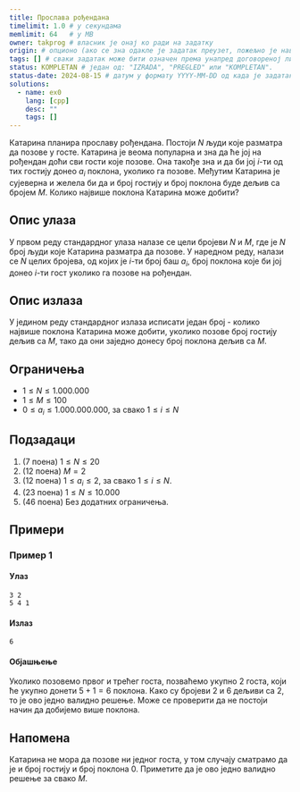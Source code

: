 ```yaml
---
title: Прослава рођендана
timelimit: 1.0 # у секундама
memlimit: 64   # y MB
owner: takprog # власник је онај ко ради на задатку
origin: # опционо (ако се зна одакле је задатак преузет, пожељно је навести извор)
tags: [] # сваки задатак може бити означен према унапред договореној листи ознака
status: KOMPLETAN # један од: "IZRADA", "PREGLED" или "KOMPLETAN".
status-date: 2024-08-15 # датум у формату YYYY-MM-DD од када је задатак у наведеном статусу
solutions:
  - name: ex0
    lang: [cpp]
    desc: ""
    tags: []
---
```


Катарина планира прославу рођендана. Постоји $N$ људи које разматра да позове у госте. Катарина је веома популарна и зна да ће јој на рођендан доћи сви гости које позове. Она такође зна и да би јој $i$-ти од тих гостију донео $a_i$ поклона, уколико га позове. Међутим Катарина је сујеверна и желела би да и број гостију и број поклона буде дељив са бројем $M$. Колико највише поклона Катарина може добити?

## Опис улаза

У првом реду стандардног улаза налазе се цели бројеви $N$ и $M$, где је $N$ број људи које Катарина разматра да позове. У наредном реду, налази се $N$ целих бројева, од којих је $i$-ти број баш $a_i$, број поклона које би јој донео $i$-ти гост уколико га позове на рођендан.

## Опис излаза

У једином реду стандардног излаза исписати један број - колико највише поклона Катарина може добити, уколико позове број гостију дељив са $M$, тако да они заједно донесу број поклона дељив са $M$.

## Ограничења
-   $1 \leq N \leq 1.000.000$
-   $1 \leq M \leq 100$
-   $0 \leq a_i \leq 1.000.000.000$, за свако $1 \leq i \leq N$

## Подзадаци

1. (7 поена) $1 \leq N \leq 20$
2. (12 поена) $M = 2$
3. (12 поена) $1 \leq a_i \leq 2$, за свако $1 \leq i \leq N$.
4. (23 поена) $1 \leq N \leq 10.000$
5. (46 поена) Без додатних ограничења.

## Примери

### Пример 1

#### Улаз

```
3 2
5 4 1
```

#### Излаз

```
6
```
#### Објашњење

Уколико позовемо првог и трећег госта, позваћемо укупно $2$ госта, који ће укупно донети $5+1 = 6$ поклона. Како су бројеви $2$ и $6$ дељиви са $2$, то је ово једно валидно решење. Може се проверити да не постоји начин да добијемо више поклона.


## Напомена

Катарина не мора да позове ни једног госта, у том случају сматрамо да је и број гостију и број поклона $0$.  Приметите да је ово једно валидно решење за свако $M$.
